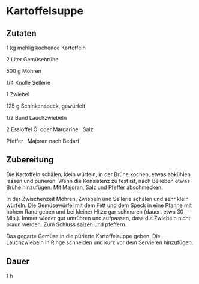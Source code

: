 # Kartoffelsuppe

## Zutaten
1 kg mehlig kochende Kartoffeln

2 Liter Gemüsebrühe

500 g Möhren

1/4 Knolle Sellerie

1 Zwiebel

125 g Schinkenspeck, gewürfelt

1/2 Bund Lauchzwiebeln

2 Esslöffel Öl oder Margarine
 
Salz 

Pfeffer
 
Majoran nach Bedarf

## Zubereitung
Die Kartoffeln schälen, klein würfeln, in der Brühe kochen, etwas abkühlen lassen und pürieren. Wenn die Konsistenz zu fest ist, nach Belieben etwas Brühe hinzufügen. Mit Majoran, Salz und Pfeffer abschmecken. 

In der Zwischenzeit Möhren, Zwiebeln und Sellerie schälen und sehr klein würfeln. Die Gemüsewürfel mit dem Fett und dem Speck in eine Pfanne mit hohem Rand geben und bei kleiner Hitze gar schmoren (dauert etwa 30 Min.). Immer wieder gut umrühren und aufpassen, dass die Zwiebeln nicht braun werden. Zum Schluss salzen und pfeffern. 

Das gegarte Gemüse in die pürierte Kartoffelsuppe geben. Die Lauchzwiebeln in Ringe schneiden und kurz vor dem Servieren hinzufügen. 

## Dauer
1 h